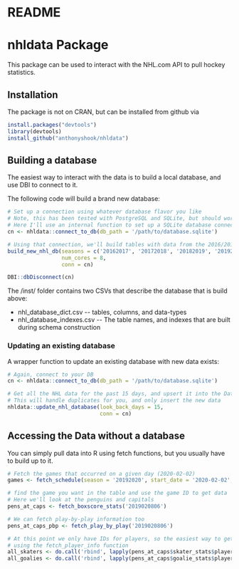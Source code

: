 README
================

# nhldata Package 

This package can be used to interact with the NHL.com API to pull hockey statistics.

## Installation

The package is not on CRAN, but can be installed from github via
``` r
install.packages("devtools")
library(devtools)
install_github("anthonyshook/nhldata")
```

## Building a database

The easiest way to interact with the data is to build a local database, and use DBI to connect to it.

The following code will build a brand new database:

``` r
# Set up a connection using whatever database flavor you like
# Note, this has been tested with PostgreSQL and SQLite, but should work with MySQL or MariaDB
# Here I'll use an internal function to set up a SQLite database connection for a DB called 'tempdb'
cn <- nhldata::connect_to_db(db_path = '/path/to/database.sqlite')

# Using that connection, we'll build tables with data from the 2016/2017 through 2019/2020 seasons
build_new_nhl_db(seasons = c('20162017', '20172018', '20182019', '20192020'), 
                 num_cores = 8, 
                 conn = cn)

DBI::dbDisconnect(cn)
```

The /inst/ folder contains two CSVs that describe the database that is build above:
* nhl_database_dict.csv -- tables, columns, and data-types
* nhl_database_indexes.csv -- The table names, and indexes that are built during schema construction

### Updating an existing database

A wrapper function to update an existing database with new data exists:
``` r
# Again, connect to your DB
cn <- nhldata::connect_to_db(db_path = '/path/to/database.sqlite')

# Get all the NHL data for the past 15 days, and upsert it into the Database.
# This will handle duplicates for you, and only insert the new data
nhldata::update_nhl_database(look_back_days = 15, 
                             conn = cn)
```

## Accessing the Data without a database

You can simply pull data into R using fetch functions, but you usually have to build up to it.

``` r
# Fetch the games that occurred on a given day (2020-02-02)
games <- fetch_schedule(season = '20192020', start_date = '2020-02-02', end_date = '2020-02-02')

# find the game you want in the table and use the game ID to get data
# Here we'll look at the penguins and capitals
pens_at_caps <- fetch_boxscore_stats('2019020806')

# We can fetch play-by-play information too
pens_at_caps_pbp <- fetch_play_by_play('2019020806')

# At this point we only have IDs for players, so the easiest way to get the link between IDs and players is
# using the fetch_player_info function 
all_skaters <- do.call('rbind', lapply(pens_at_caps$skater_stats$playerid, fetch_player_info))
all_goalies <- do.call('rbind', lapply(pens_at_caps$goalie_stats$playerid, fetch_player_info))

```
